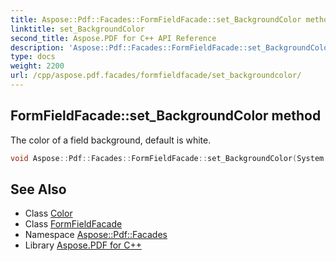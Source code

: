 ```yaml
---
title: Aspose::Pdf::Facades::FormFieldFacade::set_BackgroundColor method
linktitle: set_BackgroundColor
second_title: Aspose.PDF for C++ API Reference
description: 'Aspose::Pdf::Facades::FormFieldFacade::set_BackgroundColor method. The color of a field background, default is white in C++.'
type: docs
weight: 2200
url: /cpp/aspose.pdf.facades/formfieldfacade/set_backgroundcolor/
---
```

## FormFieldFacade::set_BackgroundColor method


The color of a field background, default is white.

```cpp
void Aspose::Pdf::Facades::FormFieldFacade::set_BackgroundColor(System::Drawing::Color value)
```

## See Also

* Class [Color](../../../system.drawing/color/)
* Class [FormFieldFacade](../)
* Namespace [Aspose::Pdf::Facades](../../)
* Library [Aspose.PDF for C++](../../../)
